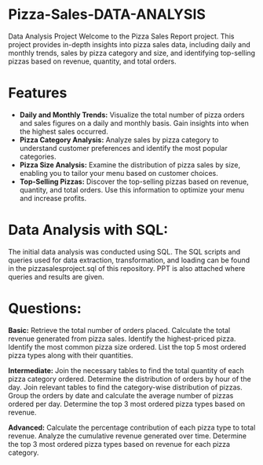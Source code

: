 # Pizza-Sales-DATA-ANALYSIS
Data Analysis Project
Welcome to the Pizza Sales Report project. This project provides in-depth insights into pizza sales data, including daily and monthly trends, sales by pizza category and size, and identifying top-selling pizzas based on revenue, quantity, and total orders.

# Features
- **Daily and Monthly Trends:** Visualize the total number of pizza orders and sales figures on a daily and monthly basis. Gain insights into when the highest sales occurred.
- **Pizza Category Analysis:** Analyze sales by pizza category to understand customer preferences and identify the most popular categories.
- **Pizza Size Analysis:** Examine the distribution of pizza sales by size, enabling you to tailor your menu based on customer choices.
- **Top-Selling Pizzas:** Discover the top-selling pizzas based on revenue, quantity, and total orders. Use this information to optimize your menu and increase profits.

# Data Analysis with SQL:
The initial data analysis was conducted using SQL. The SQL scripts and queries used for data extraction, transformation, and loading can be found in the pizzasalesproject.sql of this repository.
PPT is also attached where queries and results are given.

# Questions:
**Basic:**
Retrieve the total number of orders placed.
Calculate the total revenue generated from pizza sales.
Identify the highest-priced pizza.
Identify the most common pizza size ordered.
List the top 5 most ordered pizza types along with their quantities.


**Intermediate:**
Join the necessary tables to find the total quantity of each pizza category ordered.
Determine the distribution of orders by hour of the day.
Join relevant tables to find the category-wise distribution of pizzas.
Group the orders by date and calculate the average number of pizzas ordered per day.
Determine the top 3 most ordered pizza types based on revenue.

**Advanced:**
Calculate the percentage contribution of each pizza type to total revenue.
Analyze the cumulative revenue generated over time.
Determine the top 3 most ordered pizza types based on revenue for each pizza category.
